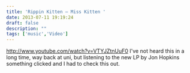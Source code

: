 ```yaml
---
title: 'Rippin Kitten — Miss Kitten '
date: 2013-07-11 19:19:24
draft: false
description: ""
tags: ['music','Video']
---
```


http://www.youtube.com/watch?v=VTYJZtnUuF0 I've not heard this in a long time, way back at uni, but listening to the new LP by Jon Hopkins something clicked and I had to check this out.